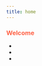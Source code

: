 ```yaml
---
title: home
---
```


<h3 style="color:Tomato;">Welcome</h3>
<p style="color:DodgerBlue;"A Dutch guide to travelling in the Netherlands</p>
<p>
<ul>
<li></li>
<li></li>
<li></li>
</ul>
